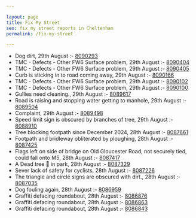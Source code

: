 ```yaml
---

layout: page
title: Fix My Street
seo: fix my street reports in Cheltenham
permalink: /fix-my-street

---
```


<!-- fix_marker starts -->

- Dog dirt, 29th August :- [8090293](https://www.fixmystreet.com/report/8090293)
- TMC - Defects - Other FW6  Surface problem, 29th August :- [8090404](https://www.fixmystreet.com/report/8090404)
- TMC - Defects - Other FW6  Surface problem, 29th August :- [8090405](https://www.fixmystreet.com/report/8090405)
- Curb is sticking in to road coming away, 29th August :- [8090166](https://www.fixmystreet.com/report/8090166)
- TMC - Defects - Other FW6  Surface problem, 29th August :- [8090102](https://www.fixmystreet.com/report/8090102)
- TMC - Defects - Other FW6  Surface problem, 29th August :- [8090100](https://www.fixmystreet.com/report/8090100)
- Gullies need cleaning., 29th August :- [8089617](https://www.fixmystreet.com/report/8089617)
- Road is raising and stopping water getting to manhole, 29th August :- [8089504](https://www.fixmystreet.com/report/8089504)
- Complaint, 29th August :- [8089498](https://www.fixmystreet.com/report/8089498)
- Speed limit sign is obscured by branches of tree, 29th August :- [8088910](https://www.fixmystreet.com/report/8088910)
- Tree blocking footpath since December 2024, 28th August :- [8087661](https://www.fixmystreet.com/report/8087661)
- Footpath and bridleway obliterated by ploughing, 28th August :- [8087425](https://www.fixmystreet.com/report/8087425)
- Flags left on side of bridge on Old Gloucester Road, not securely tied, could fall onto M5, 28th August :- [8087417](https://www.fixmystreet.com/report/8087417)
- A Dead tree 🌲 in park, 28th August :- [8087329](https://www.fixmystreet.com/report/8087329)
- Sever lack of safety for cyclists, 28th August :- [8087226](https://www.fixmystreet.com/report/8087226)
- The triangle and circle signs are obscured with dirt., 28th August :- [8087035](https://www.fixmystreet.com/report/8087035)
- Dog fouling again, 28th August :- [8086959](https://www.fixmystreet.com/report/8086959)
- Graffiti defacing roundabout, 28th August :- [8086876](https://www.fixmystreet.com/report/8086876)
- Graffiti defacing roundabout, 28th August :- [8086863](https://www.fixmystreet.com/report/8086863)
- Graffiti defacing roundabout, 28th August :- [8086843](https://www.fixmystreet.com/report/8086843)

<!-- fix_marker ends -->